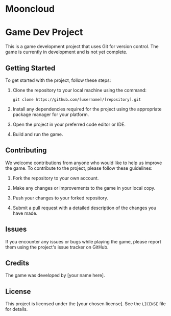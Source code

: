 # Mooncloud
# Game Dev Project

This is a game development project that uses Git for version control. The game is currently in development and is not yet complete.

## Getting Started

To get started with the project, follow these steps:

1. Clone the repository to your local machine using the command:

   `git clone https://github.com/[username]/[repository].git`

2. Install any dependencies required for the project using the appropriate package manager for your platform.

3. Open the project in your preferred code editor or IDE.

4. Build and run the game.

## Contributing

We welcome contributions from anyone who would like to help us improve the game. To contribute to the project, please follow these guidelines:

1. Fork the repository to your own account.

2. Make any changes or improvements to the game in your local copy.

3. Push your changes to your forked repository.

4. Submit a pull request with a detailed description of the changes you have made.

## Issues

If you encounter any issues or bugs while playing the game, please report them using the project's issue tracker on GitHub.

## Credits

The game was developed by [your name here].

## License

This project is licensed under the [your chosen license]. See the `LICENSE` file for details.

